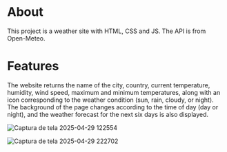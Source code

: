 # About
This project is a weather site with HTML, CSS and JS. The API is from Open-Meteo.

# Features
The website returns the name of the city, country, current temperature, humidity, wind speed, maximum and minimum temperatures, along with an icon corresponding to the weather condition (sun, rain, cloudy, or night). The background of the page changes according to the time of day (day or night), and the weather forecast for the next six days is also displayed.

![Captura de tela 2025-04-29 122554](https://github.com/user-attachments/assets/e42938a2-d195-4c84-9f8b-63d6277ad89c)

![Captura de tela 2025-04-29 222702](https://github.com/user-attachments/assets/ca07dfcb-2157-46d3-9f4b-9e747cbc162b)
